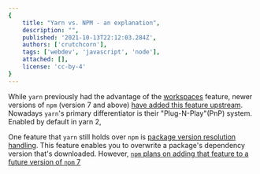 ```yaml
---
{
    title: "Yarn vs. NPM - an explanation",
    description: "",
    published: '2021-10-13T22:12:03.284Z',
    authors: ['crutchcorn'],
    tags: ['webdev', 'javascript', 'node'],
    attached: [],
    license: 'cc-by-4'
}
---
```


While `yarn` previously had the advantage of the [workspaces](https://yarnpkg.com/features/workspaces/) feature, newer versions of `npm` (version 7 and above) [have added this feature upstream](https://docs.npmjs.com/cli/v7/using-npm/workspaces). Nowadays `yarn`'s primary differentiator is their "Plug-N-Play"(PnP) system. Enabled by default in yarn 2, 

One feature that `yarn` still holds over `npm` is [package version resolution handling](https://yarnpkg.com/configuration/manifest/#resolutions). This feature enables you to overwrite a package's dependency version that's downloaded. However, [`npm` plans on adding that feature to a future version of `npm` 7](https://github.com/npm/rfcs/pull/129#issuecomment-658906056)

